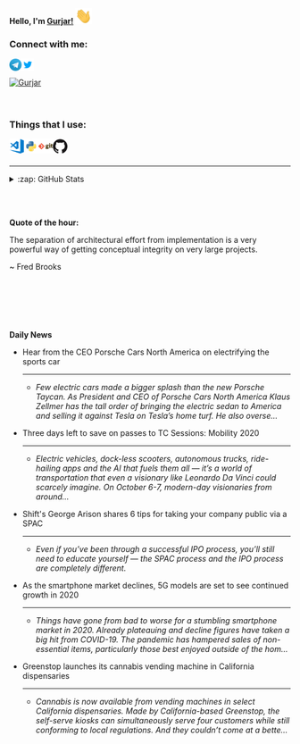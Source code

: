 #### Hello, I'm [Gurjar!](https://GurjarKing.github.io) <img src="https://raw.githubusercontent.com/ABSphreak/ABSphreak/master/gifs/Hi.gif" width="30px"></h2>


### Connect with me:

[<img align="left" alt="Gurjar | Telegram" width="22px" src="https://raw.githubusercontent.com/github/explore/80688e429a7d4ef2fca1e82350fe8e3517d3494d/topics/telegram/telegram.png" />][Telegram]
[<img align="left" alt="Gurjar | Twitter" width="22px" src="https://raw.githubusercontent.com/github/explore/80688e429a7d4ef2fca1e82350fe8e3517d3494d/topics/twitter/twitter.png" />][Twitter]
<br >
<br >
<a href="https://github.com/GurjarKing"><img src="https://komarev.com/ghpvc/?username=GurjarKing" alt="Gurjar" /></a> <br />
<br />
<br />
<!-- <br >

![](https://visitor-badge.glitch.me/badge?page_id=GurjarKing)

<br /> -->

### Things that I use:

[<img align="left" alt="Visual Studio Code" width="26px" src="https://raw.githubusercontent.com/github/explore/80688e429a7d4ef2fca1e82350fe8e3517d3494d/topics/visual-studio-code/visual-studio-code.png" />][VSCode]
[<img align="left" alt="Python" width="26px" src="https://raw.githubusercontent.com/github/explore/80688e429a7d4ef2fca1e82350fe8e3517d3494d/topics/python/python.png" />][Python]
[<img align="left" alt="Git" width="26px" src="https://raw.githubusercontent.com/github/explore/80688e429a7d4ef2fca1e82350fe8e3517d3494d/topics/git/git.png" />][Git]
[<img align="left" alt="GitHub" width="26px" src="https://raw.githubusercontent.com/github/explore/78df643247d429f6cc873026c0622819ad797942/topics/github/github.png" />][Github]

<br />
<br />

---
<details>
  <summary>:zap: GitHub Stats</summary>

<img align="left" alt="Gurjar's Github Stats" src="https://github-readme-stats.vercel.app/api?username=GurjarKing&show_icons=true&hide_border=true&count_private=true&include_all_commit=true&theme=algolia" />

</details>

<!-- ### 🔔 My latest tweet
<a href="https://twitter.com/Gurjar_King43" target="_blank">
	<img src="https://github.com/GurjarKing/GurjarKing/raw/master/tweet.png" width="70%" align="center" alt="Click to view on Twitter" title="My latest tweet, as an image"/>
</a> -->
<br>

<pre>

</pre>

**Quote of the hour:**

The separation of architectural effort from implementation is a very powerful way of getting conceptual integrity on very large projects.

~ Fred Brooks
<pre>

</pre>
<br>
<pre>


</pre>
<strong>Daily News</strong>
  
  - Hear from the CEO Porsche Cars North America on electrifying the sports car
     <hr/>
     
      - *Few electric cars made a bigger splash than the new Porsche Taycan. As President and CEO of Porsche Cars North America Klaus Zellmer has the tall order of bringing the electric sedan to America and selling it against Tesla on Tesla’s home turf. He also overse…*
     
  - Three days left to save on passes to TC Sessions: Mobility 2020
      <hr/>
      
      - *Electric vehicles, dock-less scooters, autonomous trucks, ride-hailing apps and the AI that fuels them all — it’s a world of transportation that even a visionary like Leonardo Da Vinci could scarcely imagine. On October 6-7, modern-day visionaries from around…*
      
  - Shift's George Arison shares 6 tips for taking your company public via a SPAC
      <hr/>
      
      - *Even if you’ve been through a successful IPO process, you’ll still need to educate yourself — the SPAC process and the IPO process are completely different.*
      
  - As the smartphone market declines, 5G models are set to see continued growth in 2020
      <hr/>
      
      - *Things have gone from bad to worse for a stumbling smartphone market in 2020. Already plateauing and decline figures have taken a big hit from COVID-19. The pandemic has hampered sales of non-essential items, particularly those best enjoyed outside of the hom…*
       
  - Greenstop launches its cannabis vending machine in California dispensaries
      <hr/>
       
       - *Cannabis is now available from vending machines in select California dispensaries. Made by California-based Greenstop, the self-serve kiosks can simultaneously serve four customers while still conforming to local regulations. And they couldn’t come at a bette…*
      

<br />

[VSCode]: https://code.visualstudio.com/
[Python]: https://www.python.org/
[Git]: https://git-scm.com/
[Github]: https://github.com/
[Telegram]: https://t.me/Gurjar_King/
[Twitter]: https://twitter.com/Gurjar_King43/
